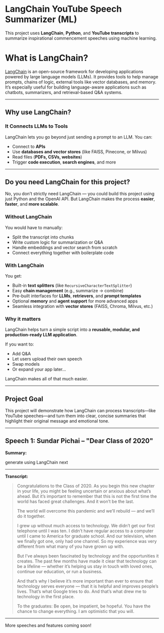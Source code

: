 # LangChain YouTube Speech Summarizer (ML) 
This project uses **LangChain**, **Python**, and **YouTube transcripts** to summarize inspirational commencement speeches using machine learning.

# What is LangChain?

[LangChain](https://www.langchain.com/) is an open-source framework for developing applications powered by large language models (LLMs). It provides tools to help manage prompts, chains of logic, external tools like vector databases, and memory. It’s especially useful for building language-aware applications such as chatbots, summarizers, and retrieval-based Q&A systems.

---

## Why use LangChain?

### It Connects LLMs to Tools

LangChain lets you go beyond just sending a prompt to an LLM. You can:

- Connect to **APIs**
- Use **databases and vector stores** (like FAISS, Pinecone, or Milvus)
- Read files (**PDFs, CSVs, websites**)
- Trigger **code execution**, **search engines**, and more

---

## Do you need LangChain for this project?

No, you don’t strictly need LangChain — you could build this project using just Python and the OpenAI API. But LangChain makes the process **easier**, **faster**, and **more scalable**.

### Without LangChain

You would have to manually:
- Split the transcript into chunks
- Write custom logic for summarization or Q&A
- Handle embeddings and vector search from scratch
- Connect everything together with boilerplate code

### With LangChain

You get:
- Built-in **text splitters** (like `RecursiveCharacterTextSplitter`)
- Easy **chain management** (e.g., summarize → combine)
- Pre-built interfaces for **LLMs**, **retrievers**, and **prompt templates**
- Optional **memory** and **agent support** for more advanced apps
- Seamless integration with **vector stores** (FAISS, Chroma, Milvus, etc.)

### Why it matters

LangChain helps turn a simple script into a **reusable, modular, and production-ready LLM application**.

If you want to:
- Add Q&A  
- Let users upload their own speech  
- Swap models  
- Or expand your app later...

LangChain makes all of that much easier.

---

## Project Goal

This project will demonstrate how LangChain can process transcripts—like YouTube speeches—and turn them into clear, concise summaries that highlight their original message and emotional tone.

---

## Speech 1: Sundar Pichai – "Dear Class of 2020"

**Summary:**

generate using LangChain next

---

**Transcript:**

> Congratulations to the Class of 2020. As you begin this new chapter in your life, you might be feeling uncertain or anxious about what’s ahead. But it’s important to remember that this is not the first time the world has faced great challenges. And it won’t be the last.  
>   
> The world will overcome this pandemic and we’ll rebuild — and we’ll do it together.  
>   
> I grew up without much access to technology. We didn’t get our first telephone until I was ten. I didn’t have regular access to a computer until I came to America for graduate school. And our television, when we finally got one, only had one channel. So my experience was very different from what many of you have grown up with.  
>   
> But I’ve always been fascinated by technology and the opportunities it creates. The past few months have made it clear that technology can be a lifeline — whether it’s helping us stay in touch with loved ones, continue our education, or run a business.  
>   
> And that’s why I believe it’s more important than ever to ensure that technology serves everyone — that it is helpful and improves people’s lives. That’s what Google tries to do. And that’s what drew me to technology in the first place.  
>   
> To the graduates: Be open, be impatient, be hopeful. You have the chance to change everything. I am optimistic that you will.

---

More speeches and features coming soon!
